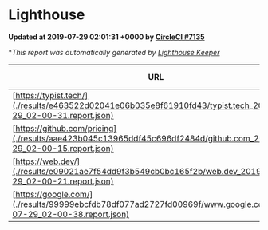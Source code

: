 
# Lighthouse

**Updated at 2019-07-29 02:01:31 +0000 by [CircleCI #7135](https://circleci.com/gh/ItinerisLtd/lighthouse-keeper-example/7135)**

**This report was automatically generated by [Lighthouse Keeper](https://github.com/itinerisltd/lighthouse-keeper)*

| URL | Performance | Accessibility | Best Practices | SEO | PWA | Updated At |
| --- | --- | --- | --- | --- | --- | --- |
| [https://typist.tech/](./results/e463522d02041e06b035e8f61910fd43/typist.tech_2019-07-29_02-00-31.report.json) |  |  |  |  |  | 2019-07-29T02:00:31.080Z |
| [https://github.com/pricing](./results/aae423b045c13965ddf45c696df2484d/github.com_2019-07-29_02-00-15.report.json) | 0.9 | 0.93 | 0.93 | 0.92 | 0.56 | 2019-07-29T02:00:15.754Z |
| [https://web.dev/](./results/e09021ae7f54dd9f3b549cb0bc165f2b/web.dev_2019-07-29_02-00-21.report.json) | 0.84 | 0.9 | 1 | 0.96 | 1 | 2019-07-29T02:00:21.885Z |
| [https://google.com/](./results/99999ebcfdb78df077ad2727fd00969f/www.google.com_2019-07-29_02-00-38.report.json) | 0.94 | 0.86 | 0.93 | 0.83 | 0.56 | 2019-07-29T02:00:38.830Z |
